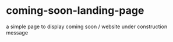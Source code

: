 # coming-soon-landing-page
a simple page to display coming soon / website under construction message
